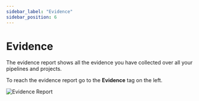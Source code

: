 ```yaml
---
sidebar_label: "Evidence"
sidebar_position: 6
---
```


# Evidence

The evidence report shows all the evidence you have collected over all your pipelines and projects. 

To reach the evidence report go to the **Evidence** tag on the left.

<img src='../../../../img/start/evidence-start.jpg' alt='Evidence Report'/>
